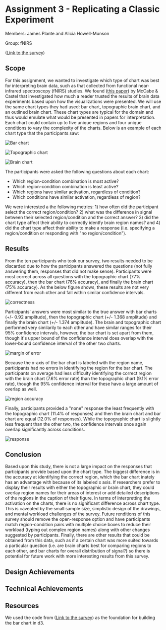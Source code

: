 Assignment 3 - Replicating a Classic Experiment  
===
Members: James Plante and Alicia Howell-Munson

Group: fNIRS

([Link to the survey](http://66.175.208.236:5000/))

## Scope
For this assignment, we wanted to investigate which type of chart was best for interpreting brain data, such as that collected from functional near-infrared spectroscopy (fNIRS) studies. We found ([this paper](https://www.sciencedirect.com/science/article/pii/S0010027707002053?casa_token=a_abt9TJ1CEAAAAA:M-2qbKQcLnV26FrTPTFUMCSMnQci638uNQdnM93zlVpePp3G2ajHLRf4L5tYsxFOyMm-c6VW)) by McCabe & Castel that investigated how much a reader trusted the results of brain data experiments based upon how the visualizations were presented. We will use the same chart types they had used: bar chart, topographic brain chart, and an outlined brain chart. These chart types are typical for the domain and thus would emulate what would be presented in papers for interpretation. Each chart could contain up to five unique regions and four unique conditions to vary the complexity of the charts. Below is an example of each chart type that the participants saw:

![Bar chart](https://github.com/jwplante/a3-experiment/tree/main/img/bar.PNG "Example of the bar chart")

![Topographic chart](https://github.com/jwplante/a3-experiment/tree/main/img/topo.PNG "Example of the topographic brain chart")

![Brain chart](https://github.com/jwplante/a3-experiment/tree/main/img/brain.PNG "Example of the outlined brain chart")

The participants were asked the following questions about each chart:
* Which region-condition combination is most active?
* Which region-condition combination is least active?
* Which regions have similar activation, regardless of condition?
* Which conditions have similar activation, regardless of region?

We were interested a the following metrics: 1) how often did the participant select the correct region/condition? 2) what was the difference in signal between their selected region/condition and the correct answer? 3) did the chart type affect their ability to correctly identfy brain region names? and 4) did the chart type affect their ability to make a response (i.e. specifying a region/condition or responding with "no region/condition"). 

## Results

From the ten participants who took our survey, two results needed to be discarded due to how the participants answered the questions (not fully answering them, responses that did not make sense). Participants were most correct across all questions with the topographic chart (77% accuracy), then the bar chart (76% accuracy), and finally the brain chart (75% accuracy). As the below figure shows, these results are not very different from each other and fall within similar confidence intervals.

![correctness](https://github.com/jwplante/a3-experiment/tree/main/img/correctness.png "Correctness based on chart type with 95% confidence intervals")

Participants' answers were most similar to the true answer with bar charts (+/- 0.92 amplitude), then the topographic chart (+/- 1.368 amplitude) and finally the brain chart (+/- 1.374 amplitude). The brain and topographic chart performed very similarily to each other and have similar ranges for their 95% confidence intervals, however, the bar chart is set apart from them, though it's upper bound of the confidence interval does overlap with the lower-bound confidence interval of the other two charts.

![margin of error](https://github.com/jwplante/a3-experiment/tree/main/img/diff.png "Margin of error based on chart type with 95% confidence intervals")

Because the x-axis of the bar chart is labeled with the region name, participants had no errors in identifying the region for the bar chart. The participants on average had less difficulty identifying the correct region with the brain chart (7.6% error rate) than the topographic chart (9.1% error rate), though the 95% confidence interval for these have a large amount of overlap as well.

![region accuracy](https://github.com/jwplante/a3-experiment/tree/main/img/diff_reg.png "Region accuracy based on chart type with 95% confidence intervals")

Finally, participants provided a "none" response the least frequently with the topographic chart (11.4% of responses) and then the brain chart and bar chart are equal (12.0% of responses). While the topographic chart is slightly less frequent than the other two, the confidence intervals once again overlap significantly across conditions. 

![response](https://github.com/jwplante/a3-experiment/tree/main/img/response.png "Frequency of none responses based on chart type with 95% confidence intervals")

## Conclusion

Based upon this study, there is not a large impact on the responses that participants provide based upon the chart type. The biggest difference is in the accuracy at identifying the correct region, which the bar chart inately has an advantage with because of its labeled x axis. If researchers prefer to display their results with either the topographic or brain chart, they could overlay region names for their areas of interest or add detailed descriptions of the regions in the caption of their figure. In terms of interpretting the activation on the charts, there is no significant difference across chart type. This is caveated by the small sample size, simplistic design of the drawings, and mental workload challenges of the survey. Future renditions of this survey should remove the open-response option and have participants match region-condition pairs with multiple choice boxes to reduce their workload (typing out complex region names) along with other changes suggested by participants. Finally, there are other results that could be obtained from this data, such as if a certain chart was more suited towards a particular question (i.e. are brain charts best for comparing regions to each other, and bar charts for overall distribution of signal?) so there is potential for future work with more interesting results from this survey. 

## Design Achievements

## Technical Achievements

## Resources
We used the code from ([Link to the survey](https://www.d3-graph-gallery.com/graph/barplot_button_data_simple.html)) as the foundation for building the bar chart in d3.